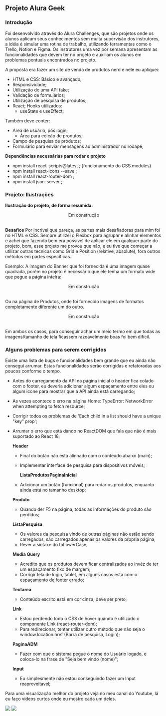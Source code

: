 ## Projeto Alura Geek

### Introdução
Foi desenvolvido através do Alura Challenges, que são projetos onde os alunos aplicam seus conhecimentos sem muita supervisão dos instrutores, a idéia é simular uma rotina de trabalho, utilizando ferramentas como o Trello, Notion e Figma. Os instrutores uma vez por semana apresentam as funcionalidades que devem ter no projeto e auxiliam os alunos em problemas pontuais encontrados no projeto.

A propósta era fazer um site de venda de produtos nerd e nele eu apliquei:
- HTML e CSS: Básico e avançado;
- Responsividade;
- Utilização de uma API fake;
- Validação de formulários;
- Utilização de pesquisa de produtos;
- React;
	Hooks utilizados:
	- useState e useEffect;

Também deve conter:
- Área de usuário, pós login;
	- Área para edição de produtos;
- Campo de pesquisa de produtos;
- Formulário para enviar mensagens ao administrador no rodapé;

**Dependências necessárias para rodar o projeto**
- npm install react-scripts@latest ; (funcionamento do CSS.modules)
- npm install react-icons --save ;
- npm install react-router-dom ;
- npm install json-server ;

### Projeto: Ilustrações

**Ilustração do projeto, de forma resumida:**
<div align="center">Em construção</div><br>

**Desafios**
Por incrivel que pareça, as partes mais desafiadoras para mim foi no HTML e CSS. Sempre utilizei o Flexbox para agrupar e alinhar elementos e achei que fazendo bem era possível de aplicar ele em qualquer parte do projeto, bom, esse projeto me provou que não, e eu tive que começar a utilizar outras tecnicas como Grid e Position (relative, absolute), fora outros métodos em partes específicas.

Exemplo: A imagem do Banner que foi fornecida é uma imagem quase quadrada, porém no projeto é necessário que ele tenha um formato wide que pegue a página inteira:

<div align="center">Em construção</div><br>

Ou na página de Produtos, onde foi fornecido imagens de formatos completamente diferente um do outro.

<div align="center">Em construção</div><br>

Em ambos os casos, para conseguir achar um meio termo em que todas as imagens/tamanho de tela ficassem razoavelmente boas foi bem difícil.

### Alguns problemas para serem corrigidos
Existe uma lista de bugs e funcionalidades bem grande que eu ainda não consegui arrumar. Estas funcionalidades serão corrigidas e refatoradas aos poucos conforme o tempo.

- Antes do carregamento da API na página inicial o header fica colado com o footer, eu deveria adicionar algum espaçamento entre eles ou algum icone para mostrar que a API ainda está carregando;
- As vezes acontece o erro na página Home: TypeError: NetworkError when attempting to fetch resource;
- Corrigir todos os problemas de 'Each child in a list should have a unique "key" prop';
- Arrumar o erro que está dando no ReactDOM que fala que não é mais suportado ao React 18;

  **Header**
  - Final do botão não está alinhado com o conteúdo abaixo (main);
  - Implementar interface de pesquisa para dispositivos móveis;

	**ListaProdutosPaginaInicial**
  - Adicionar um botão (funcional) para rodar os produtos, enquanto ainda está no tamanho desktop;

  **Produto**
  - Quando der F5 na página, todas as informações do produto são perdidos;

  **ListaPesquisa**
  - Os valores da pesquisa vindo de outras páginas não estão sendo carregados, são carregados apenas os valores da pŕopria página;
  - Rever a sintaxe do toLowerCase;

  **Media Query**
  - Acredito que os produtos devem ficar centralizados ao invéz de ter um espaçamento fixo de margem;
  - Corrigir tela de login, tablet, em alguns casos esta com o espaçamento de footer errado;

  **Textarea**
  - Conteúdo escrito está em cor cinza, deve ser preto;

  **Link**
  - Estou perdendo todo o CSS de hover quando é utilizado o componente Link (react-router-dom);
  - Para redirecionar, tentar utilizar outro método que não seja o window.location.href (Barra de pesquisa, Login);

  **PaginaADM**
  - Fazer com que o sistema pegue o nome do Usuário logado, e coloca-lo na frase de "Seja bem vindo (nome)";

  **Input**
  - Eu simplesmente não estou conseguindo fazer um Input reaproveitavel;

Para uma visualização melhor do projeto veja no meu canal do Youtube, lá eu faço videos curtos onde eu mostro cada um deles.

<div>
  <a href="https://www.youtube.com/channel/UCzQ7Tlul19JBSuAMOl_h6XA" target="_blank"><img src="https://img.shields.io/badge/YouTube-FF0000?style=for-the-badge&logo=youtube&logoColor=white" target="_blank"></a>
  <a href="https://www.linkedin.com/in/allanribeirosantos/" target="_blank"><img src="https://img.shields.io/badge/-LinkedIn-%230077B5?style=for-the-badge&logo=linkedin&logoColor=white" target="_blank"></a>
</div>